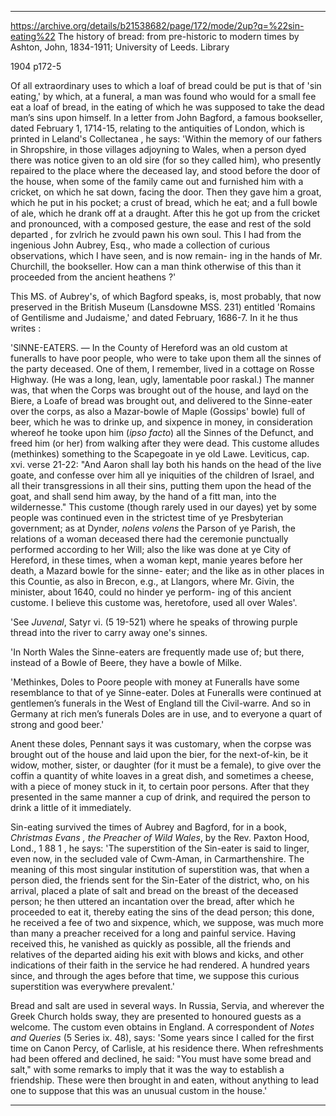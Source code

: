 

---
https://archive.org/details/b21538682/page/172/mode/2up?q=%22sin-eating%22
The history of bread: from pre-historic to modern times
by Ashton, John, 1834-1911; University of Leeds. Library

1904
p172-5


Of all extraordinary uses to which a loaf of bread could be put is that of 'sin eating,' by which, at a funeral, a man was found who would for a small fee eat a loaf of bread, in the eating of which he was supposed to take the dead man’s sins upon himself. In a letter from John Bagford, a famous bookseller, dated February 1, 1714-15, relating to the antiquities of London, which is printed in Leland's Collectanea , he says: 'Within the memory of our fathers in Shropshire, in those villages adjoyning to Wales, when a person dyed there was notice given to an old sire (for so they called him), who presently repaired to the place where the deceased lay, and stood before the door of the house, when some of the family came out and furnished him with a cricket, on which he sat down, facing the door. Then they gave him a groat, which he put in his pocket; a crust of bread, which he eat; and a full bowle of ale, which he drank off at a draught. After this he got up from the cricket and pronounced, with a composed gesture, the ease and rest of the sold departed , for zvlrich he zvould pawn his own soul. This I had from the ingenious John Aubrey, Esq., who made a collection of curious observations, which I have seen, and is now remain- ing in the hands of Mr. Churchill, the bookseller. How can a man think otherwise of this than it proceeded from the ancient heathens ?'

This MS. of Aubrey's, of which Bagford speaks, is, most probably, that now preserved in the British Museum (Lansdowne MSS. 231) entitled 'Romains of Gentilisme and Judaisme,' and dated February, 1686-7. In it he thus writes :

'SlNNE-EATERS. — In the County of Hereford was an old custom at funeralls to have poor people, who were to take upon them all the sinnes of the party deceased. One of them, I remember, lived in a cottage on Rosse Highway. (He was a long, lean, ugly, lamentable poor raskal.) The manner was, that when the Corps was brought out of the house, and layd on the Biere, a Loafe of bread was brought out, and delivered to the Sinne-eater over the corps, as also a Mazar-bowle of Maple (Gossips' bowle) full of beer, which he was to drinke up, and sixpence in money, in consideration whereof he tooke upon him (*ipso facto*) all the Sinnes of the Defunct, and freed him (or her) from walking after they were dead. This custome alludes (methinkes) something to the Scapegoate in ye old Lawe. Leviticus, cap. xvi. verse 21-22: "And Aaron shall lay both his hands on the head of the live goate, and confesse over him all ye iniquities of the children of Israel, and all their transgressions in all their sins, putting them upon the head of the goat, and shall send him away, by the hand of a fitt man, into the wildernesse." This custome (though rarely used in our dayes) yet by some people was continued even in the strictest time of ye Presbyterian government; as at Dynder, *nolens volens* the Parson of ye Parish, the relations of a woman deceased there had the ceremonie punctually performed according to her Will; also the like was done at ye City of Hereford, in these times, when a woman kept, manie yeares before her death, a Mazard bowle for the sinne- eater; and the like as in other places in this Countie, as also in Brecon, e.g., at Llangors, where Mr. Givin, the minister, about 1640, could no hinder ye perform- ing of this ancient custome. I believe this custome was, heretofore, used all over Wales'.

'See *Juvenal*, Satyr vi. (5 19-521) where he speaks of throwing purple thread into the river to carry away one's sinnes.

'In North Wales the Sinne-eaters are frequently made use of; but there, instead of a Bowle of Beere, they have a bowle of Milke.

'Methinkes, Doles to Poore people with money at Funeralls have some resemblance to that of ye Sinne-eater. Doles at Funeralls were continued at gentlemen’s funerals in the West of England till the Civil-warre. And so in Germany at rich men’s funerals Doles are in use, and to everyone a quart of strong and good beer.'

Anent these doles, Pennant says it was customary, when the corpse was brought out of the house and laid upon the bier, for the next-of-kin, be it widow, mother, sister, or daughter (for it must be a female), to give over the coffin a quantity of white loaves in a great dish, and sometimes a cheese, with a piece of money stuck in it, to certain poor persons. After that they presented in the same manner a cup of drink, and required the person to drink a little of it immediately.

Sin-eating survived the times of Aubrey and Bagford, for in a book, *Christmas Evans , the Preacher of Wild Wales*, by the Rev. Paxton Hood, Lond., 1 88 1 , he says: 'The superstition of the Sin-eater is said to linger, even now, in the secluded vale of Cwm-Aman, in Carmarthenshire. The meaning of this most singular institution of superstition was, that when a person died, the friends sent for the Sin-Eater of the district, who, on his arrival, placed a plate of salt and bread on the breast of the deceased person; he then uttered an incantation over the bread, after which he proceeded to eat it, thereby eating the sins of the dead person; this done, he received a fee of two and sixpence, which, we suppose, was much more than many a preacher received for a long and painful service. Having received this, he vanished as quickly as possible, all the friends and relatives of the departed aiding his exit with blows and kicks, and other indications of their faith in the service he had rendered. A hundred years since, and through the ages before that time, we suppose this curious superstition was everywhere prevalent.'

Bread and salt are used in several ways. In Russia, Servia, and wherever the Greek Church holds sway, they are presented to honoured guests as a welcome. The custom even obtains in England. A correspondent of *Notes and Queries* (5 Series ix. 48), says: 'Some years since I called for the first time on Canon Percy, of Carlisle, at his residence there. When refreshments had been offered and declined, he said: "You must have some bread and salt," with some remarks to imply that it was the way to establish a friendship. These were then brought in and eaten, without anything to lead one to suppose that this was an unusual custom in the house.'

---


